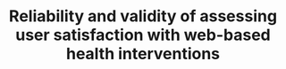 --- 
abstract: '' 
authors: 
 - L Boß
 -  D Lehr
 -  D Reis
 -  C Vis
 -  H Riper
 -  M Berking
 -  admin
doi: '' 
featured: false 
publication: '*Journal of medical Internet research*, 64' 
publication_short: '' 
publishDate: '2016-01-01' 
title: 'Reliability and validity of assessing user satisfaction with web-based health interventions' 
url_code: '' 
url_dataset: '' 
url_pdf: '' 
url_poster: '' 
url_project: '' 
url_slides: '' 
url_source: '' 
url_video: '' 
---